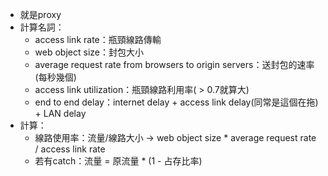 * 就是proxy
* 計算名詞：
	* access link rate：瓶頸線路傳輸
	* web object size：封包大小
	* average request rate from browsers to origin servers：送封包的速率(每秒幾個)
	* access link utilization：瓶頸線路利用率( > 0.7就算大)
	* end to end delay：internet delay + access link delay(同常是這個在拖) + LAN delay
* 計算：
	* 線路使用率：流量/線路大小 $\rightarrow$ web object size * average request rate / access link rate
	* 若有catch：流量 = 原流量 * (1 - 占存比率)